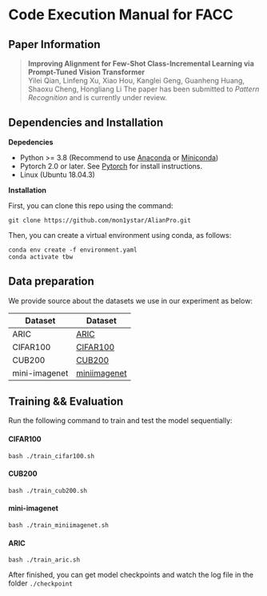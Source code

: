 # Code Execution Manual for FACC

## Paper Information

> **Improving Alignment for Few-Shot Class-Incremental Learning via Prompt-Tuned Vision Transformer** <br>Yilei Qian, Linfeng Xu, Xiao Hou, Kanglei Geng, Guanheng Huang, Shaoxu Cheng, Hongliang Li
> The paper has been submitted to *Pattern Recognition* and is currently under review.

## Dependencies and Installation

**Depedencies**

- Python >= 3.8 (Recommend to use [Anaconda](https://www.anaconda.com/download/#linux) or [Miniconda](https://docs.conda.io/en/latest/miniconda.html))
- Pytorch 2.0 or later. See [Pytorch]( https://pytorch.org) for install instructions.
- Linux (Ubuntu 18.04.3)

**Installation**

First, you can clone this repo using the command:

```shell 
git clone https://github.com/mon1ystar/AlianPro.git
```

Then, you can create a virtual environment using conda, as follows:

```shell
conda env create -f environment.yaml
conda activate tbw
```

## Data preparation

We provide source about the datasets we use in our experiment as below:

| Dataset       | Dataset                                                      |
| ------------- | ------------------------------------------------------------ |
| ARIC          | [ARIC](https://ivipclab.github.io/publication_ARIC/ARIC/)    |
| CIFAR100      | [CIFAR100](http://www.cs.toronto.edu/~kriz/cifar-100-python.tar.gz) |
| CUB200        | [CUB200](https://www.vision.caltech.edu/datasets/cub_200_2011/) |
| mini-imagenet | [miniimagenet](https://huggingface.co/datasets/timm/mini-imagenet) |

## Training && Evaluation

Run the following command to train and test the model sequentially:

#### CIFAR100

```shell
bash ./train_cifar100.sh
```

#### CUB200

```shell
bash ./train_cub200.sh
```

#### mini-imagenet

```shell
bash ./train_miniimagenet.sh
```

#### ARIC

```shell
bash ./train_aric.sh
```

After finished, you can get model checkpoints and watch the log file in the folder `./checkpoint`

